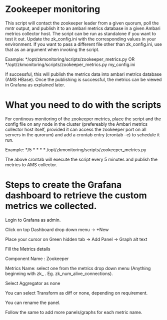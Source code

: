 # Zookeeper monitoring

This script will contact the zookeeper leader from a given quorum, poll the mntr output, and publish it to an ambari metrics database in a given Ambari metrics collector host. The script can be run as standalone if you want to test it out. Update the zk_config.ini with the corresponding values in your environment. If you want to pass a different file other than zk_config.ini, use that as an argument when invoking the script.

Example:
*/opt/zkmonitoring/scripts/zookeeper_metrics.py
OR
*/opt/zkmonitoring/scripts/zookeeper_metrics.py my_config.ini

If successful, this will publish the metrics data into ambari metrics database (AMS HBase). Once the publishing is successful, the metrics can be viewed in Grafana as explained later.

# What you need to do with the scripts

For continous monitoring of the zookeeper metrics, place the script and the config file on any node in the cluster (prefereably the Ambari metrics collector host itself, provided it can access the zookeeper port on all servers in the qurorum) and add a crontab entry (crontab –e) to schedule it run. 

Example: */5 * * * * /opt/zkmonitoring/scripts/zookeeper_metrics.py

The above crontab will execute the script every 5 minutes and publish the metrics to AMS collector.

# Steps to create the Grafana dashboard to retrieve the custom metrics we collected.

Login to Grafana as admin.

Click on top Dashboard drop down menu -> +New

Place your cursor on Green hidden tab -> Add Panel -> Graph alt text

Fill the Metrics details

Component Name : Zookeeper

Metrics Name: select one from the metrics drop down menu (Anything beginning with zk_ . Eg. zk_num_alive_connections).

Select Aggregator as none

You can select Transform as diff or none, depending on requirement. 

You can rename the panel.

Follow the same to add more panels/graphs for each metric name.

